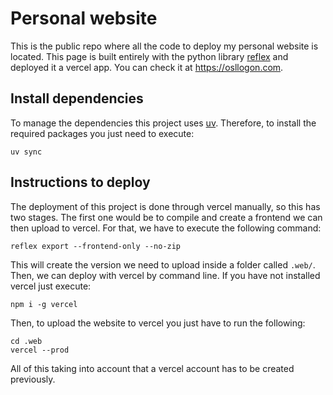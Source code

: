 # Personal website

This is the public repo where all the code to deploy my personal website is located. This page is built entirely with the python library [reflex](https://reflex.dev/) and deployed it a vercel app. You can check it at https://osllogon.com.

## Install dependencies

To manage the dependencies this project uses [uv](https://docs.astral.sh/uv). Therefore, to install the required packages you just need to execute:

    uv sync

## Instructions to deploy

The deployment of this project is done through vercel manually, so this has two stages. The first one would be to compile and create a frontend we can then upload to vercel. For that, we have to execute the following command:

    reflex export --frontend-only --no-zip

This will create the version we need to upload inside a folder called `.web/`. Then, we can deploy with vercel by command line. If you have not installed vercel just execute:

    npm i -g vercel

Then, to upload the website to vercel you just have to run the following:

    cd .web
    vercel --prod

All of this taking into account that a vercel account has to be created previously. 